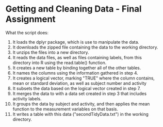 # Getting and Cleaning Data - Final Assignment
What the script does:
1. It loads the dplyr package, which is use to manipulate the data.
1. It downloads the zipped file containing the data to the working directory.
1. It unzips the files into a new directory.
1. It reads the data files, as well as files containing labels, from this directory into R using the read.table() function.
1. It creates a new table by binding together all of the other tables.
1. It names the columns using the information gathered in step 4. 
1. It creates a logical vector, marking "TRUE" where the column contains, mean or standard deviation, as well as subject number and activity
1. It subsets the data based on the logical vector created in step 7.
1. It merges the data to with a data set created in step 3 that includes activity labels.
1. It groups the data by subject and activity, and then applies the mean function to the measurement variables on that basis. 
1. It writes a table with this data ("secondTidyData.txt") in the working directory. 
